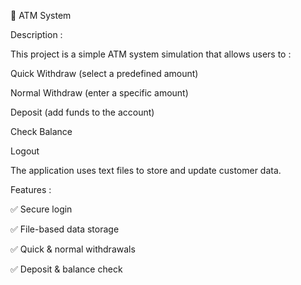 📄 ATM System 

Description :

This project is a simple ATM system simulation that allows users to :

Quick Withdraw (select a predefined amount) 

Normal Withdraw (enter a specific amount)

Deposit (add funds to the account)

Check Balance

Logout

The application uses text files to store and update customer data.

Features :

✅ Secure login

✅ File-based data storage

✅ Quick & normal withdrawals

✅ Deposit & balance check

